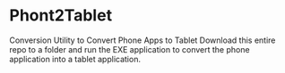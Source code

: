 # Phont2Tablet
Conversion Utility to Convert Phone Apps to Tablet
Download this entire repo to a folder and run the EXE application to convert the phone application into a tablet application.
